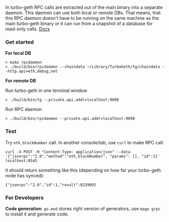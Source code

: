 In turbo-geth RPC calls are extracted out of the main binary into a separate daemon.
This daemon can use both local or remote DBs. That means, that this RPC daemon
doesn't have to be running on the same machine as the main turbo-geth binary or
it can run from a snapshot of a database for read-only calls. [Docs](./cmd/rpcdaemon/Readme.md)

### Get started
**For local DB**

```
> make rpcdaemon
> ./build/bin/rpcdaemon --chaindata ~/Library/TurboGeth/tg/chaindata --http.api=eth,debug,net
```
**For remote DB**

Run turbo-geth in one terminal window

```
> ./build/bin/tg --private.api.addr=localhost:9090
```

Run RPC daemon
```
> ./build/bin/rpcdaemon --private.api.addr=localhost:9090
```

### Test

Try `eth_blockNumber` call. In another console/tab, use `curl` to make RPC call:
````
curl -X POST -H "Content-Type: application/json" --data '{"jsonrpc":"2.0","method":"eth_blockNumber", "params": [], "id":1}' localhost:8545
````
It should return something like this (depending on how far your turbo-geth node has synced):
````
{"jsonrpc":"2.0","id":1,"result":823909}
````

### For Developers

**Code generation**: `go.mod` stores right version of generators, use `mage grpc` to install it and generate code.